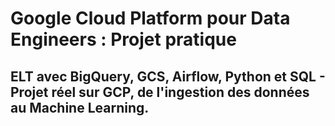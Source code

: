 # Google Cloud Platform pour Data Engineers : Projet pratique

## ELT avec BigQuery, GCS, Airflow, Python et SQL - Projet réel sur GCP, de l'ingestion des données au Machine Learning.

